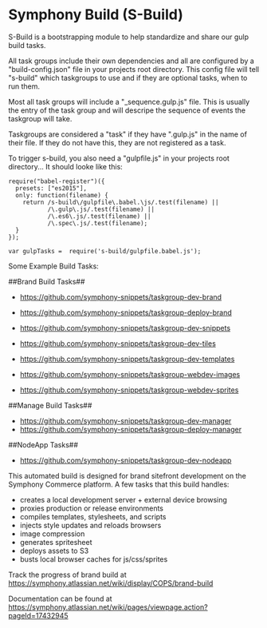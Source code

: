 # Symphony Build (S-Build)

S-Build is a bootstrapping module to help standardize and share our gulp build tasks.  

All task groups include their own dependencies and all are configured by a "build-config.json" file in your projects root directory.  This config file will tell "s-build" which taskgroups to use and if they are optional tasks, when to run them.  

Most all task groups will include a "_sequence.gulp.js" file.  This is usually the entry of the task group and will descripe the sequence of events the taskgroup will take.

Taskgroups are considered a "task" if they have ".gulp.js" in the name of their file.  If they do not have this, they are not registered as a task.

To trigger s-build, you also need a "gulpfile.js" in your projects root directory...  It should looke like this:

```
require("babel-register")({
  presets: ["es2015"],
  only: function(filename) {
    return /s-build\/gulpfile\.babel.\js/.test(filename) || 
           /\.gulp\.js/.test(filename) || 
           /\.es6\.js/.test(filename) || 
           /\.spec\.js/.test(filename);
  }
});

var gulpTasks =  require('s-build/gulpfile.babel.js');
```



Some Example Build Tasks:

##Brand Build Tasks##
- https://github.com/symphony-snippets/taskgroup-dev-brand
- https://github.com/symphony-snippets/taskgroup-deploy-brand

- https://github.com/symphony-snippets/taskgroup-dev-snippets
- https://github.com/symphony-snippets/taskgroup-dev-tiles
- https://github.com/symphony-snippets/taskgroup-dev-templates

- https://github.com/symphony-snippets/taskgroup-webdev-images
- https://github.com/symphony-snippets/taskgroup-webdev-sprites

##Manage Build Tasks##
- https://github.com/symphony-snippets/taskgroup-dev-manager
- https://github.com/symphony-snippets/taskgroup-deploy-manager

##NodeApp Tasks##
- https://github.com/symphony-snippets/taskgroup-dev-nodeapp



This automated build is designed for brand sitefront development on the Symphony Commerce platform. A few tasks that this build handles:

- creates a local development server + external device browsing
- proxies production or release environments
- compiles templates, stylesheets, and scripts
- injects style updates and reloads browsers
- image compression
- generates spritesheet
- deploys assets to S3
- busts local browser caches for js/css/sprites

Track the progress of brand build at https://symphony.atlassian.net/wiki/display/COPS/brand-build

Documentation can be found at https://symphony.atlassian.net/wiki/pages/viewpage.action?pageId=17432945

